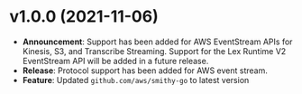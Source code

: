 # v1.0.0 (2021-11-06)

- **Announcement**: Support has been added for AWS EventStream APIs for Kinesis, S3, and Transcribe Streaming. Support for the Lex Runtime V2 EventStream API will be added in a future release.
- **Release**: Protocol support has been added for AWS event stream.
- **Feature**: Updated `github.com/aws/smithy-go` to latest version
